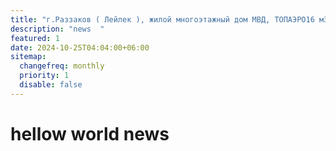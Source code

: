 ```yaml
---
title: "г.Раззаков ( Лейлек ), жилой многоэтажный дом МВД, ТОПАЭРО16 м3 "
description: "news  "
featured: 1
date: 2024-10-25T04:04:00+06:00
sitemap:
  changefreq: monthly
  priority: 1
  disable: false
---
```


# hellow world news
